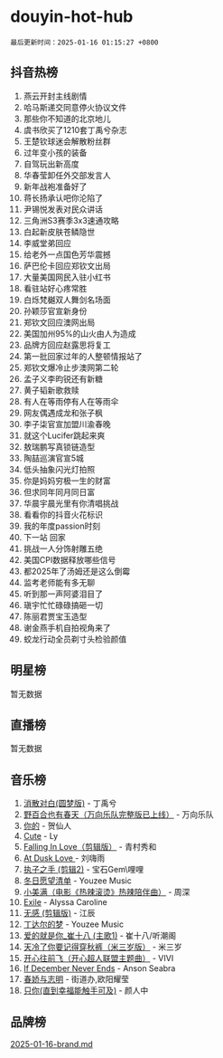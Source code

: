 # douyin-hot-hub

`最后更新时间：2025-01-16 01:15:27 +0800`

## 抖音热榜

1. 燕云开封主线剧情
1. 哈马斯递交同意停火协议文件
1. 那些你不知道的北京地儿
1. 虞书欣买了1210套丁禹兮杂志
1. 王楚钦球迷会解散粉丝群
1. 过年变小孩的装备
1. 自驾玩出新高度
1. 华春莹卸任外交部发言人
1. 新年战袍准备好了
1. 蒋长扬承认吧你沦陷了
1. 尹锡悦发表对民众讲话
1. 三角洲S3赛季3x3速通攻略
1. 白起新皮肤苍鳞隐世
1. 李威堂弟回应
1. 给老外一点国色芳华震撼
1. 萨巴伦卡回应郑钦文出局
1. 大量美国网民入驻小红书
1. 看驻站好心疼常胜
1. 白烁梵樾双人舞剑名场面
1. 孙颖莎官宣新身份
1. 郑钦文回应澳网出局
1. 美国加州95%的山火由人为造成
1. 品牌方回应赵露思将复工
1. 第一批回家过年的人整顿情报站了
1. 郑钦文爆冷止步澳网第二轮
1. 孟子义李昀锐还有新糖
1. 黄子韬新歌救赎
1. 有人在等雨停有人在等雨伞
1. 网友偶遇成龙和张子枫
1. 李子柒官宣加盟川渝春晚
1. 就这个Lucifer跳起来爽
1. 敖瑞鹏写真锁链造型
1. 陶喆巡演官宣5城
1. 低头抽象闪光灯拍照
1. 你是妈妈穷极一生的财富
1. 但求同年同月同日富
1. 华晨宇晨光里有你清唱挑战
1. 看看你的抖音火花标识
1. 我的年度passion时刻
1. 下一站 回家
1. 挑战一人分饰射雕五绝
1. 美国CPI数据释放哪些信号
1. 都2025年了汤姆还是这么倒霉
1. 监考老师能有多无聊
1. 听到那一声阿婆泪目了
1. 瑱宇忙忙碌碌搞砸一切
1. 陈丽君贾宝玉造型
1. 谢金燕手机自拍视角来了
1. 蛟龙行动全员剃寸头检验颜值

## 明星榜

暂无数据

## 直播榜

暂无数据

## 音乐榜

1. [消散对白(圆梦版)](https://sf5-hl-cdn-tos.douyinstatic.com/obj/tos-cn-ve-2774/og4jB5I5IizzoZVAAAzWgBMAsMDWoArfwBOiFs) - 丁禹兮
1. [野百合也有春天（万向乐队完整版已上线）](https://sf5-hl-cdn-tos.douyinstatic.com/obj/tos-cn-ve-2774/oMnUxhRAMiAGBqDtIPBQ7ACYQZFlJCftcgeDJE) - 万向乐队
1. [你的](https://sf5-hl-cdn-tos.douyinstatic.com/obj/tos-cn-ve-2774/oYuIeKf42jB7sEV6B2upMdpYAgfrQWj0FeRegh) - 贺仙人
1. [Cute](https://sf5-hl-cdn-tos.douyinstatic.com/obj/tos-cn-ve-2774/o4IbIzHWKAAB4wsS5qMBRiiAlEBGTpQRNfFvuo) - Ly
1. [Falling In Love（剪辑版）](https://sf5-hl-cdn-tos.douyinstatic.com/obj/tos-cn-ve-2774/o8ajpA8zzgBPahbBIO8AcKGBLJezFCRd1wfP9f) - 青村秀和
1. [ At Dusk  Love ](https://sf5-hl-cdn-tos.douyinstatic.com/obj/tos-cn-ve-2774/o8CrpCf5CaYgI4ZrtQgMQAFEfuGqNnRSDQAPBc) - 刘嗨雨
1. [执子之手 (剪辑2)](https://sf5-hl-cdn-tos.douyinstatic.com/obj/tos-cn-ve-2774/oUoZLQjCc31XzqsBnBQUNgeKtYPBcgbFDwtfcu) - 宝石Gem\哩哩
1. [冬日愿望清单](https://sf5-hl-cdn-tos.douyinstatic.com/obj/tos-cn-ve-2774/oIIgUOeamCFCVAzxN6MFRLIBlLGpUqQxeeHrLE) - Youzee Music
1. [小美满（电影《热辣滚烫》热辣陪伴曲）](https://sf5-hl-cdn-tos.douyinstatic.com/obj/tos-cn-ve-2774/o0GAn2lSgfZIDUgtevCGDQYnFg4CwnrBaxbTZL) - 周深
1. [Exile](https://sf5-hl-cdn-tos.douyinstatic.com/obj/tos-cn-ve-2774/oYj4gAQTknKE3WW0Je8KGmQ7z1cA4FefwtbufD) - Alyssa Caroline
1. [无感 (剪辑版)](https://sf5-hl-cdn-tos.douyinstatic.com/obj/tos-cn-ve-2774/o0eIsUzJBDlQaQFC5OFlgbMEZC1TFYBftOBn6p) - 江辰
1. [丁达尔的梦](https://sf5-hl-cdn-tos.douyinstatic.com/obj/tos-cn-ve-2774/oMU3WirUZBVQkAC9ccG5P2IQirziZM2RTInUY) - Youzee Music
1. [爱的就是你_崔十八 (主歌1)](https://sf3-cdn-tos.douyinstatic.com/obj/tos-cn-ve-2774/oI5BO5DhFZ6UTcNCnZaOCBLtZ7WIMQGfgnXf5E) - 崔十八/听潮阁
1. [天冷了你要记得穿秋裤（米三岁版）](https://sf5-hl-cdn-tos.douyinstatic.com/obj/tos-cn-ve-2774/oQlIwVIDWiZ6BQilAorS7MA0AgCkQDvcZAdm1) - 米三岁
1. [开心往前飞（开心超人联盟主题曲）](https://sf5-hl-cdn-tos.douyinstatic.com/obj/tos-cn-ve-2774/9d8fb7c82cf1421fb93a9fe925275e0a) - VIVI
1. [If December Never Ends](https://sf5-hl-cdn-tos.douyinstatic.com/obj/tos-cn-ve-2774/oY1IQMoTgCFIBg8RZifyqlBBt1UFgitTYmxeOS) - Anson Seabra
1. [春娇与志明](https://sf5-hl-cdn-tos.douyinstatic.com/obj/tos-cn-ve-2774/e530d8fceb7044b39707d7f9ff54add1) - 街道办,欧阳耀莹
1. [只你(直到幸福能触手可及)](https://sf5-hl-cdn-tos.douyinstatic.com/obj/tos-cn-ve-2774/o0lBkRDzFTeaVSUz3ZZSCBVtZ5DIMQGfgmEAuE) - 颜人中

## 品牌榜

[2025-01-16-brand.md](2025-01-16-brand.md)
